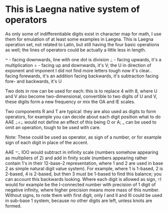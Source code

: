 # This is Laegna native system of operators

As only some of indifferentiable digits exist in character map for math, I use them for emulation of at least some examples in Laegna. This is Laegna operation set, not related to Latin, but still having the four basic operations as well; the lines of operators could be actually a little less in length.

܋ - facing downwards, line with one dot is division
߸ - facing upwards, it's a multiplication
÷ - facing up and downwards, it's V; the U in direction of exponent and imponent
I did not find more letters tough now it's clear..
facing forewards, it's an addition
facing backwards, it's subtraction
facing fore- and backwards, it's U

Two dots in row can be used for each: this is to replace 4 with 8, where U and V also become two-dimensional, convertible to two digits of U and V, these digits form a new frequency or mix the OA and IE scales.

Two components R and T are typical: they are also used as digits to form operators, for example you can decide about each digit position what to do AAE ߸÷߸ would not define an effect of this being O or A; _ can be used to omit an operation, tough to be used with care.

Note: These could be used as operator, as sign of a number, or for example sign of each digit in place of the accent.

AAE ܋߸ IOO would subtract in infinity scale (numbers somehow appearing as multipliers of 2) and add in finity scale (numbers appearing rather contain 1's in their 12-base-2 representation, where 1 and 2 are used in base 2 as simple natural digit value system). For example, where 1 is 1-based, 2 is 2-based, 4 is 2-based, but then 3 must be 1-based to find this balance; you can account this backwards looking. Where each digit is allowed as sign, ߹I would for example be the I-connected number with precision of 1 digit of negative infinity, where higher precision means more mass of this number. Without signs, to note them with first digit, only I and II and III could be used in sub-base 1 system, because no other digits are left, unless knots are formed.
